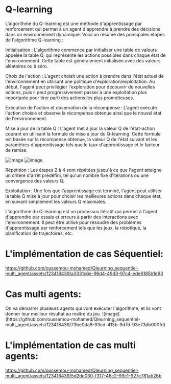<h1>Q-learning</h1>
L'algorithme du Q-learning est une méthode d'apprentissage par renforcement qui permet à un agent d'apprendre à prendre des décisions dans un environnement dynamique. Voici un résumé des principales étapes de l'algorithme Q-learning :

Initialisation : L'algorithme commence par initialiser une table de valeurs appelée la table Q, qui représente les actions possibles dans chaque état de l'environnement. Cette table est généralement initialisée avec des valeurs aléatoires ou à zéro.

Choix de l'action : L'agent choisit une action à prendre dans l'état actuel de l'environnement en utilisant une politique d'exploration/exploitation. Au début, l'agent peut privilégier l'exploration pour découvrir de nouvelles actions, puis il peut progressivement passer à une exploitation plus importante pour tirer parti des actions les plus prometteuses.

Exécution de l'action et observation de la récompense : L'agent exécute l'action choisie et observe la récompense obtenue ainsi que le nouvel état de l'environnement.

Mise à jour de la table Q : L'agent met à jour la valeur Q de l'état-action courant en utilisant la formule de mise à jour du Q-learning. Cette formule est basée sur la récompense obtenue, la valeur Q de l'état suivant et les paramètres d'apprentissage tels que le taux d'apprentissage et le facteur de remise.


![image](https://github.com/oussemou-mohamed/Qleurning_sequentiel-multi_agent/assets/123418439/b275661e-3d0e-473b-9803-450a96702ac3)
![image](https://github.com/oussemou-mohamed/Qleurning_sequentiel-multi_agent/assets/123418439/4a99dd89-5bf1-4027-8a04-cf947d61652f)


Répétition : Les étapes 2 à 4 sont répétées jusqu'à ce que l'agent atteigne un critère d'arrêt prédéfini, tel qu'un nombre fixe d'itérations ou une convergence des valeurs Q.

Exploitation : Une fois que l'apprentissage est terminé, l'agent peut utiliser la table Q mise à jour pour choisir les meilleures actions dans chaque état, en suivant simplement les valeurs Q maximales.

L'algorithme du Q-learning est un processus itératif qui permet à l'agent d'apprendre par essais et erreurs à partir des interactions avec l'environnement. Il peut être utilisé pour résoudre des problèmes d'apprentissage par renforcement tels que les jeux, la robotique, la planification de trajectoires, etc.
<h1>L'implémentation de cas Séquentiel:</h1>

https://github.com/oussemou-mohamed/Qleurning_sequentiel-multi_agent/assets/123418439/a3331c6e-96d4-49d3-97c4-ede6185b1e63
<h1>Cas multi agents:</h1>
On va démarrer plusieurs agents qui vont exécuter l'algorithme, et ils vont donner leur meilleur résultat au maître du jeu.
![image](https://github.com/oussemou-mohamed/Qleurning_sequentiel-multi_agent/assets/123418439/73be0da8-93cd-413b-9d7d-93e73db000fd)
<h1>L'implémentation de cas multi agents:</h1>


https://github.com/oussemou-mohamed/Qleurning_sequentiel-multi_agent/assets/123418439/5d2de030-f317-46c2-99c1-927c781ab26b





